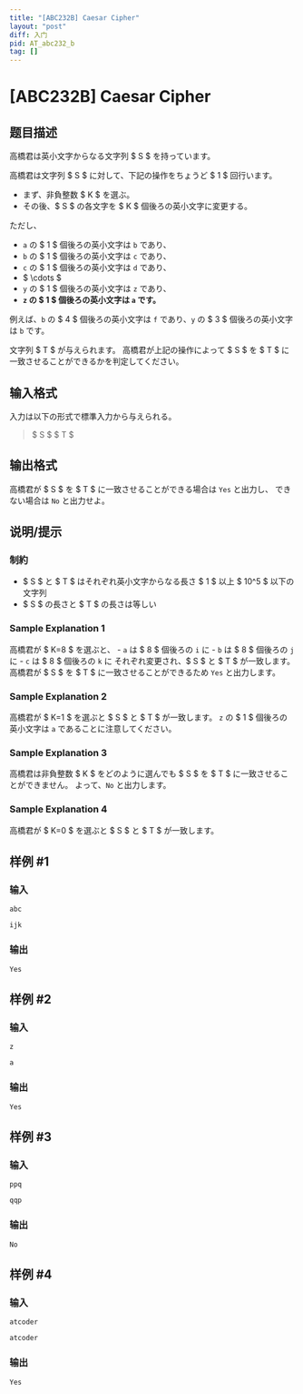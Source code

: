 ```yaml
---
title: "[ABC232B] Caesar Cipher"
layout: "post"
diff: 入门
pid: AT_abc232_b
tag: []
---
```


# [ABC232B] Caesar Cipher

## 题目描述

[problemUrl]: https://atcoder.jp/contests/abc232/tasks/abc232_b

高橋君は英小文字からなる文字列 $ S $ を持っています。

高橋君は文字列 $ S $ に対して、下記の操作をちょうど $ 1 $ 回行います。

- まず、非負整数 $ K $ を選ぶ。
- その後、$ S $ の各文字を $ K $ 個後ろの英小文字に変更する。

ただし、

- `a` の $ 1 $ 個後ろの英小文字は `b` であり、
- `b` の $ 1 $ 個後ろの英小文字は `c` であり、
- `c` の $ 1 $ 個後ろの英小文字は `d` であり、
- $ \cdots $
- `y` の $ 1 $ 個後ろの英小文字は `z` であり、
- **`z` の $ 1 $ 個後ろの英小文字は `a` です。**

例えば、`b` の $ 4 $ 個後ろの英小文字は `f` であり、`y` の $ 3 $ 個後ろの英小文字は `b` です。

文字列 $ T $ が与えられます。 高橋君が上記の操作によって $ S $ を $ T $ に一致させることができるかを判定してください。

## 输入格式

入力は以下の形式で標準入力から与えられる。

> $ S $ $ T $

## 输出格式

高橋君が $ S $ を $ T $ に一致させることができる場合は `Yes` と出力し、 できない場合は `No` と出力せよ。

## 说明/提示

### 制約

- $ S $ と $ T $ はそれぞれ英小文字からなる長さ $ 1 $ 以上 $ 10^5 $ 以下の文字列
- $ S $ の長さと $ T $ の長さは等しい

### Sample Explanation 1

高橋君が $ K=8 $ を選ぶと、 - `a` は $ 8 $ 個後ろの `i` に - `b` は $ 8 $ 個後ろの `j` に - `c` は $ 8 $ 個後ろの `k` に それぞれ変更され、$ S $ と $ T $ が一致します。 高橋君が $ S $ を $ T $ に一致させることができるため `Yes` と出力します。

### Sample Explanation 2

高橋君が $ K=1 $ を選ぶと $ S $ と $ T $ が一致します。 `z` の $ 1 $ 個後ろの英小文字は `a` であることに注意してください。

### Sample Explanation 3

高橋君は非負整数 $ K $ をどのように選んでも $ S $ を $ T $ に一致させることができません。 よって、`No` と出力します。

### Sample Explanation 4

高橋君が $ K=0 $ を選ぶと $ S $ と $ T $ が一致します。

## 样例 #1

### 输入

```
abc
ijk
```

### 输出

```
Yes
```

## 样例 #2

### 输入

```
z
a
```

### 输出

```
Yes
```

## 样例 #3

### 输入

```
ppq
qqp
```

### 输出

```
No
```

## 样例 #4

### 输入

```
atcoder
atcoder
```

### 输出

```
Yes
```

